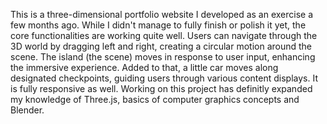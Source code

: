 This is a three-dimensional portfolio website I developed as an exercise a few months ago. 
While I didn't manage to fully finish or polish it yet, the core functionalities are working quite well.
Users can navigate through the 3D world by dragging left and right, creating a circular motion around the scene.
The island (the scene) moves in response to user input, enhancing the immersive experience.
Added to that, a little car moves along designated checkpoints, guiding users through various content displays.
It is fully responsive as well.
Working on this project has definitly expanded my knowledge of Three.js, basics of computer graphics concepts
and Blender.
